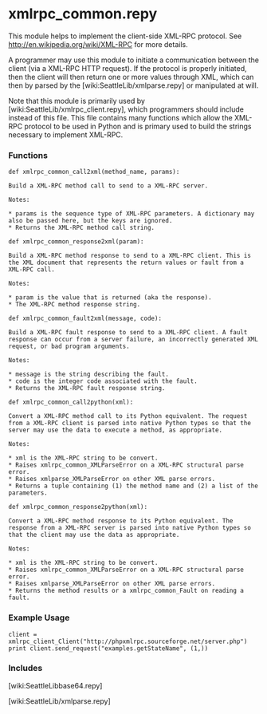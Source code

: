 # xmlrpc_common.repy

This module helps to implement the client-side XML-RPC protocol. See http://en.wikipedia.org/wiki/XML-RPC for more details. 

A programmer may use this module to initiate a communication between the client (via a XML-RPC HTTP request). If the protocol is properly initiated, then the client will then return one or more values through XML, which can then by parsed by the [wiki:SeattleLib/xmlparse.repy] or manipulated at will.

Note that this module is primarily used by [wiki:SeattleLib/xmlrpc_client.repy], which programmers should include instead of this file. This file contains many functions which allow the XML-RPC protocol to be used in Python and is primary used to build the strings necessary to implement XML-RPC.

### Functions
```
def xmlrpc_common_call2xml(method_name, params):
```
    Build a XML-RPC method call to send to a XML-RPC server.

    Notes:

    * params is the sequence type of XML-RPC parameters. A dictionary may also be passed here, but the keys are ignored.
    * Returns the XML-RPC method call string.

```
def xmlrpc_common_response2xml(param):
```
    Build a XML-RPC method response to send to a XML-RPC client. This is the XML document that represents the return values or fault from a XML-RPC call.

    Notes:

    * param is the value that is returned (aka the response).
    * The XML-RPC method response string.

```
def xmlrpc_common_fault2xml(message, code):
```
    Build a XML-RPC fault response to send to a XML-RPC client. A fault response can occur from a server failure, an incorrectly generated XML request, or bad program arguments.

    Notes:

    * message is the string describing the fault.
    * code is the integer code associated with the fault.
    * Returns the XML-RPC fault response string.

```
def xmlrpc_common_call2python(xml):
```
    Convert a XML-RPC method call to its Python equivalent. The request from a XML-RPC client is parsed into native Python types so that the server may use the data to execute a method, as appropriate.

    Notes:

    * xml is the XML-RPC string to be convert.
    * Raises xmlrpc_common_XMLParseError on a XML-RPC structural parse error.
    * Raises xmlparse_XMLParseError on other XML parse errors.
    * Returns a tuple containing (1) the method name and (2) a list of the parameters.

```
def xmlrpc_common_response2python(xml):
```
    Convert a XML-RPC method response to its Python equivalent. The response from a XML-RPC server is parsed into native Python types so that the client may use the data as appropriate.

    Notes:
  
    * xml is the XML-RPC string to be convert.
    * Raises xmlrpc_common_XMLParseError on a XML-RPC structural parse error.
    * Raises xmlparse_XMLParseError on other XML parse errors.
    * Returns the method results or a xmlrpc_common_Fault on reading a fault.

### Example Usage

```
client = xmlrpc_client_Client("http://phpxmlrpc.sourceforge.net/server.php")
print client.send_request("examples.getStateName", (1,))
```

### Includes
[wiki:SeattleLibbase64.repy]

[wiki:SeattleLib/xmlparse.repy]
